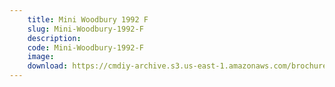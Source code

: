 ```yaml
---
    title: Mini Woodbury 1992 F
    slug: Mini-Woodbury-1992-F
    description:
    code: Mini-Woodbury-1992-F
    image:
    download: https://cmdiy-archive.s3.us-east-1.amazonaws.com/brochures/documents/Mini+Woodbury+1992+F.pdf
---
```

<!-- Content of the page -->

##
        